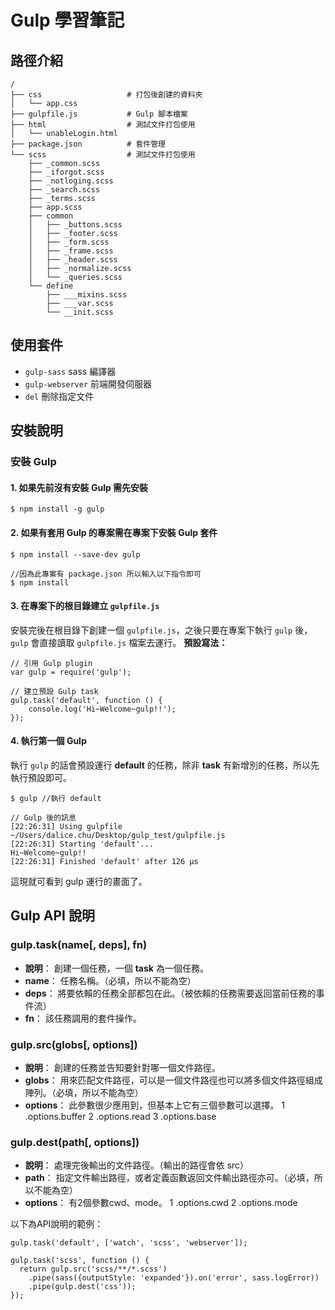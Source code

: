 # Gulp 學習筆記
## 路徑介紹
```
/
├── css                   # 打包後創建的資料夾
│   └── app.css
├── gulpfile.js           # Gulp 腳本檔案
├── html                  # 測試文件打包使用
│   └── unableLogin.html
├── package.json          # 套件管理
└── scss                  # 測試文件打包使用
    ├── _common.scss
    ├── _iforgot.scss
    ├── _notloging.scss
    ├── _search.scss
    ├── _terms.scss
    ├── app.scss
    ├── common
    │   ├── _buttons.scss
    │   ├── _footer.scss
    │   ├── _form.scss
    │   ├── _frame.scss
    │   ├── _header.scss
    │   ├── _normalize.scss
    │   └── _queries.scss
    └── define
        ├── ___mixins.scss
        ├── ___var.scss
        └── __init.scss
```
## 使用套件
+ `gulp-sass` sass 編譯器
+ `gulp-webserver` 前端開發伺服器
+ `del` 刪除指定文件

## 安裝說明
### 安裝 Gulp
#### 1. **如果先前沒有安裝 Gulp 需先安裝**
```
$ npm install -g gulp
```
#### 2. **如果有套用 Gulp 的專案需在專案下安裝 Gulp 套件**
```
$ npm install --save-dev gulp

//因為此專案有 package.json 所以輸入以下指令即可
$ npm install
```
#### 3. **在專案下的根目錄建立 `gulpfile.js`**
安裝完後在根目錄下創建一個 `gulpfile.js`，之後只要在專案下執行 `gulp` 後，`gulp` 會直接讀取 `gulpfile.js` 檔案去運行。
**預設寫法：**
```
// 引用 Gulp plugin
var gulp = require('gulp');

// 建立預設 Gulp task
gulp.task('default', function () {
    console.log('Hi~Welcome~gulp!!');
});

```
#### 4. **執行第一個 Gulp**
執行 `gulp` 的話會預設運行 **default** 的任務，除非 **task** 有新增別的任務，所以先執行預設即可。
```
$ gulp //執行 default

// Gulp 後的訊息
[22:26:31] Using gulpfile ~/Users/dalice.chu/Desktop/gulp_test/gulpfile.js
[22:26:31] Starting 'default'...
Hi~Welcome~gulp!!
[22:26:31] Finished 'default' after 126 μs
```
這現就可看到 gulp 運行的畫面了。
## Gulp API 說明
### gulp.task(name[, deps], fn)
+ **說明**： 創建一個任務，一個 **task** 為一個任務。
+ **name**： 任務名稱。（必填，所以不能為空）
+ **deps**： 將要依賴的任務全部都包在此。（被依賴的任務需要返回當前任務的事件流）
+ **fn**： 該任務調用的套件操作。

### gulp.src(globs[, options])
+ **說明**： 創建的任務並告知要針對哪一個文件路徑。
+ **globs**： 用來匹配文件路徑，可以是一個文件路徑也可以將多個文件路徑組成陣列。（必填，所以不能為空）
+ **options**： 此參數很少應用到，但基本上它有三個參數可以選擇。
1 .options.buffer
2 .options.read
3 .options.base

### gulp.dest(path[, options])
+ **說明**： 處理完後輸出的文件路徑。（輸出的路徑會依 src）
+ **path**： 指定文件輸出路徑，或者定義函數返回文件輸出路徑亦可。（必填，所以不能為空）
+ **options**： 有2個參數cwd、mode。
1 .options.cwd
2 .options.mode

以下為API說明的範例：
```
gulp.task('default', ['watch', 'scss', 'webserver']);

gulp.task('scss', function () {
  return gulp.src('scss/**/*.scss') 
	.pipe(sass({outputStyle: 'expanded'}).on('error', sass.logError))
	.pipe(gulp.dest('css'));
});
```
